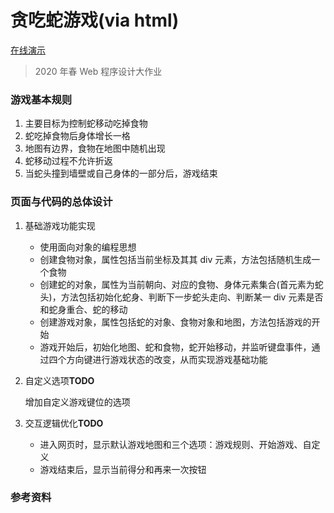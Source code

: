 # 贪吃蛇游戏(via html)

[在线演示](http://htmlpreview.github.io/?https://github.com/YehowahLiu/GreedySnake_JS/blob/master/index.html)

> 2020 年春 Web 程序设计大作业

### 游戏基本规则

1. 主要目标为控制蛇移动吃掉食物
2. 蛇吃掉食物后身体增长一格
3. 地图有边界，食物在地图中随机出现
4. 蛇移动过程不允许折返
5. 当蛇头撞到墙壁或自己身体的一部分后，游戏结束

### 页面与代码的总体设计

1. 基础游戏功能实现

    - 使用面向对象的编程思想
    - 创建食物对象，属性包括当前坐标及其其 div 元素，方法包括随机生成一个食物
    - 创建蛇的对象，属性为当前朝向、对应的食物、身体元素集合(首元素为蛇头)，方法包括初始化蛇身、判断下一步蛇头走向、判断某一 div 元素是否和蛇身重合、蛇的移动
    - 创建游戏对象，属性包括蛇的对象、食物对象和地图，方法包括游戏的开始
    - 游戏开始后，初始化地图、蛇和食物，蛇开始移动，并监听键盘事件，通过四个方向键进行游戏状态的改变，从而实现游戏基础功能

2. 自定义选项**TODO**

    增加自定义游戏键位的选项

3. 交互逻辑优化**TODO**

    - 进入网页时，显示默认游戏地图和三个选项：游戏规则、开始游戏、自定义
    - 游戏结束后，显示当前得分和再来一次按钮

### 参考资料

[【前端笔记】js简单代码实现贪吃蛇]: (https://blog.csdn.net/weixin_41606276/article/details/81432105)
[javascript贪吃蛇游戏源码]: (https://blog.csdn.net/github_27314097/article/details/82988719)
